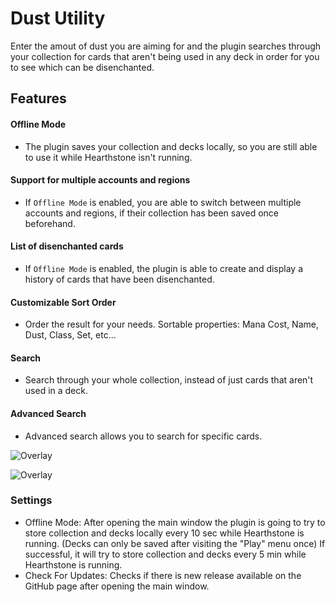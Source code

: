 # Dust Utility
Enter the amout of dust you are aiming for and the plugin searches through your collection for cards that aren't being used in any deck in order for you to see which can be disenchanted.

## Features
#### Offline Mode
- The plugin saves your collection and decks locally, so you are still able to use it while Hearthstone isn't running.
#### Support for multiple accounts and regions
- If `Offline Mode` is enabled, you are able to switch between multiple accounts and regions, if their collection has been saved once beforehand.
#### List of disenchanted cards
- If `Offline Mode` is enabled, the plugin is able to create and display a history of cards that have been disenchanted.
#### Customizable Sort Order
- Order the result for your needs. Sortable properties: Mana Cost, Name, Dust, Class, Set, etc...
#### Search
- Search through your whole collection, instead of just cards that aren't used in a deck.
#### Advanced Search
- Advanced search allows you to search for specific cards.

![Overlay](https://i.imgur.com/tIDgbNL.png)

![Overlay](https://i.imgur.com/zxdXdwf.png)

### Settings
* Offline Mode: After opening the main window the plugin is going to try to store collection and decks locally every 10 sec while Hearthstone is running. (Decks can only be saved after visiting the "Play" menu once) If successful, it will try to store collection and decks every 5 min while Hearthstone is running.
* Check For Updates: Checks if there is new release available on the GitHub page after opening the main window.
